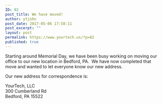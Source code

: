 ```yaml
---
ID: 82
post_title: We have moved!
author: ytjohn
post_date: 2017-05-06 17:58:11
post_excerpt: ""
layout: post
permalink: https://www.yourtech.us/?p=82
published: true
---
```

Starting around Memorial Day, we have been busy working on moving our
office to our new location in Bedford, PA.  We have now completed that
move and wanted to let everyone know our new address.

Our new address for correspondence is:

YourTech, LLC<br />
300 Cumberland Rd<br />
Bedford, PA 15522 </br></br>